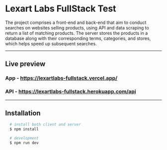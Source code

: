 # Lexart Labs FullStack Test

The project comprises a front-end and back-end that aim to conduct searches on websites selling products, using API and data scraping to return a list of matching products. The server stores the products in a database along with their corresponding terms, categories, and stores, which helps speed up subsequent searches.

---

## Live preview
### App - https://lexartlabs-fullstack.vercel.app/
### API - https://lexartlabs-fullstack.herokuapp.com/api

---

## Installation


```bash
  # install both client and server
  $ npm install

  # development
  $ npm run dev
```
